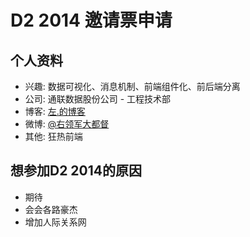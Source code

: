 # D2 2014 邀请票申请

## 个人资料

- 兴趣: 数据可视化、消息机制、前端组件化、前后端分离
- 公司: 通联数据股份公司 - 工程技术部
- 博客: [左.的博客](http://leftstick.github.io/)
- 微博: [@右领军大都督](http://weibo.com/u/1837649133)
- 其他: 狂热前端

## 想参加D2 2014的原因

- 期待
- 会会各路豪杰
- 增加人际关系网
